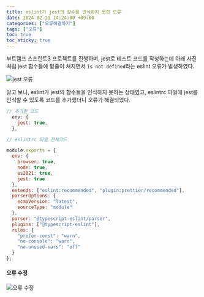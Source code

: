 ```yaml
---
title: eslint가 jest의 함수를 인식하지 못한 오류
date: 2024-02-21 14:24:00 +09:00
categories: ["오류해결하기"]
tags: ["오류"]
toc: true
toc_sticky: true
---
```


부트캠프 스프린트3 프로젝트를 진행하며, jest로 테스트 코드를 작성하는데 아래 사진처럼 jest 함수들에 밑줄이 쳐지면서 `is not defined`라는 eslint 오류가 발생하였다.

![jest 오류](https://github.com/hyemin12/hyemin12.github.io/assets/66300732/4fbe9f43-050c-4bd9-82f6-658adbe75268)

알고 보니, eslint가 jest의 함수들을 인식하지 못하는 상태였고,
eslintrc 파일에 jest를 인식할 수 있도록 코드를 추가했더니 오류가 해결되었다.

```js
// 추가한 코드
  env: {
    jest: true,
  },
```

```js
// eslintrc 파일 전체코드

module.exports = {
  env: {
    browser: true,
    node: true,
    es2021: true,
    jest: true
  },
  extends: ["eslint:recommended", "plugin:prettier/recommended"],
  parserOptions: {
    ecmaVersion: "latest",
    sourceType: "module"
  },
  parser: "@typescript-eslint/parser",
  plugins: ["@typescript-eslint"],
  rules: {
    "prefer-const": "warn",
    "no-console": "warn",
    "no-unused-vars": "off"
  }
};
```

#### 오류 수정

![오류 수정](https://github.com/hyemin12/hyemin12.github.io/assets/66300732/d7982b35-2f35-4b7c-8b97-09b2e75b5319)
